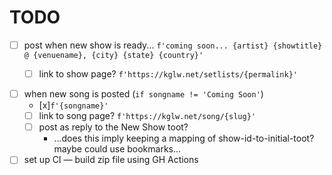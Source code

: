 # TODO

* [ ] post when new show is ready... `f'coming soon... {artist} {showtitle} @ {venuename}, {city} {state} {country}'`
  * [ ] link to show page? `f'https://kglw.net/setlists/{permalink}'`


* [ ] when new song is posted (`if songname != 'Coming Soon'`)
  * [x]`f'{songname}'`
  * [ ] link to song page? `f'https://kglw.net/song/{slug}'`
  * [ ] post as reply to the New Show toot?
    * ...does this imply keeping a mapping of show-id-to-initial-toot? maybe could use bookmarks...


* [ ] set up CI — build zip file using GH Actions
